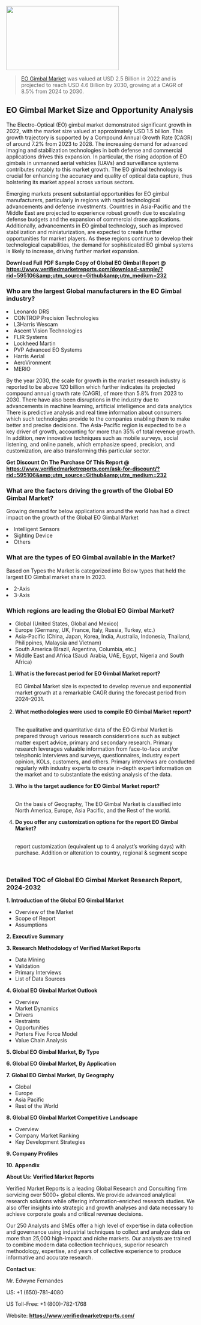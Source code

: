 
<img src="https://ffe5etoiles.com/wp-content/uploads/2024/12/MST1-300x171.png" alt="" width="300" height="171" class="alignnone size-medium wp-image-20088" /><blockquote><p><p><a href="https://www.verifiedmarketreports.com/download-sample/?rid=595106&utm_source=Github&utm_medium=232" target="_blank">EO Gimbal Market</a> was valued at USD 2.5 Billion in 2022 and is projected to reach USD 4.6 Billion by 2030, growing at a CAGR of 8.5% from 2024 to 2030.</p></blockquote><p><h2>EO Gimbal Market Size and Opportunity Analysis</h2><p>The Electro-Optical (EO) gimbal market demonstrated significant growth in 2022, with the market size valued at approximately USD 1.5 billion. This growth trajectory is supported by a Compound Annual Growth Rate (CAGR) of around 7.2% from 2023 to 2028. The increasing demand for advanced imaging and stabilization technologies in both defense and commercial applications drives this expansion. In particular, the rising adoption of EO gimbals in unmanned aerial vehicles (UAVs) and surveillance systems contributes notably to this market growth. The EO gimbal technology is crucial for enhancing the accuracy and quality of optical data capture, thus bolstering its market appeal across various sectors.</p><p>Emerging markets present substantial opportunities for EO gimbal manufacturers, particularly in regions with rapid technological advancements and defense investments. Countries in Asia-Pacific and the Middle East are projected to experience robust growth due to escalating defense budgets and the expansion of commercial drone applications. Additionally, advancements in EO gimbal technology, such as improved stabilization and miniaturization, are expected to create further opportunities for market players. As these regions continue to develop their technological capabilities, the demand for sophisticated EO gimbal systems is likely to increase, driving further market expansion.</p></p><p class=""><strong>Download Full PDF Sample Copy of Global EO Gimbal Report @ <a href="https://www.verifiedmarketreports.com/download-sample/?rid=595106&amp;utm_source=Github&amp;utm_medium=232" target="_blank">https://www.verifiedmarketreports.com/download-sample/?rid=595106&amp;utm_source=Github&amp;utm_medium=232</a></strong></p><h3 id="" class="">Who are the largest Global manufacturers in the EO Gimbal industry?</h3><p><li>Leonardo DRS</li><li> CONTROP Precision Technologies</li><li> L3Harris Wescam</li><li> Ascent Vision Technologies</li><li> FLIR Systems</li><li> Lockheed Martin</li><li> PVP Advanced EO Systems</li><li> Harris Aerial</li><li> AeroVironment</li><li> MERIO</li></p><div class=""><div class="" dir="" data-message-author-role="" data-message-id="" data-message-model-slug=""><div class=""><div class=""><div class=""><div class="" dir="" data-message-author-role="" data-message-id="" data-message-model-slug=""><div class=""><div class=""><p>By the year 2030, the scale for growth in the market research industry is reported to be above 120 billion which further indicates its projected compound annual growth rate (CAGR), of more than 5.8% from 2023 to 2030. There have also been disruptions in the industry due to advancements in machine learning, artificial intelligence and data analytics There is predictive analysis and real time information about consumers which such technologies provide to the companies enabling them to make better and precise decisions. The Asia-Pacific region is expected to be a key driver of growth, accounting for more than 35% of total revenue growth. In addition, new innovative techniques such as mobile surveys, social listening, and online panels, which emphasize speed, precision, and customization, are also transforming this particular sector.</p><p><strong>Get Discount On The Purchase Of This Report @&nbsp; <a href="https://www.verifiedmarketreports.com/ask-for-discount/?rid=595106&amp;utm_source=Github&amp;utm_medium=232" target="_blank">https://www.verifiedmarketreports.com/ask-for-discount/?rid=595106&amp;utm_source=Github&amp;utm_medium=232</a></strong></p></div></div></div></div></div></div></div></div><h3 id="" class="">What are the factors driving the growth of the Global EO Gimbal Market?</h3><p id="" class="">Growing demand for below applications around the world has had a direct impact on the growth of the Global EO Gimbal Market</p><p id="" class=""><li>Intelligent Sensors</li><li> Sighting Device</li><li> Others</li></p><h3 id="" class="">What are the types of EO Gimbal available in the Market?</h3><p id="" class="">Based on Types the Market is categorized into Below types that held the largest EO Gimbal market share In 2023.</p><p id="" class=""><li>2-Axis</li><li> 3-Axis</li></p><h3 id="" class="">Which regions are leading the Global EO Gimbal Market?</h3><ul><li>Global (United States, Global and Mexico)</li><li>Europe (Germany, UK, France, Italy, Russia, Turkey, etc.)</li><li>Asia-Pacific (China, Japan, Korea, India, Australia, Indonesia, Thailand, Philippines, Malaysia and Vietnam)</li><li>South America (Brazil, Argentina, Columbia, etc.)</li><li>Middle East and Africa (Saudi Arabia, UAE, Egypt, Nigeria and South Africa)</li></ul><p><ol><li><strong>What is the forecast period for EO Gimbal Market report?<br /></strong><br /><span data-sheets-root="1" data-sheets-value="{&quot;1&quot;:2,&quot;2&quot;:&quot;XXXX size is expected to develop revenue and exponential market growth at a remarkable CAGR during the forecast period from 2024&ndash;2030.&quot;}" data-sheets-userformat="{&quot;2&quot;:12674,&quot;4&quot;:{&quot;1&quot;:2,&quot;2&quot;:16776960},&quot;10&quot;:2,&quot;11&quot;:0,&quot;15&quot;:&quot;Arial&quot;,&quot;16&quot;:12}">EO Gimbal Market size is expected to develop revenue and exponential market growth at a remarkable CAGR during the forecast period from 2024&ndash;2031.</span><br /><br /></li><li><strong>What methodologies were used to compile EO Gimbal Market report?<br /><br /></strong><p>The qualitative and quantitative data of the&nbsp;EO Gimbal Market is prepared through various research considerations such as subject matter expert advice, primary and secondary research. Primary research leverages valuable information from face-to-face and/or telephonic interviews and surveys, questionnaires, industry expert opinion, KOLs, customers, and others. Primary interviews are conducted regularly with industry experts to create in-depth expert information on the market and to substantiate the existing analysis of the data.&nbsp;</p></li><li><strong>Who is the target audience for EO Gimbal Market report?<br /><br /></strong><p>On the basis of Geography, The&nbsp;EO Gimbal Market is classified into North America, Europe, Asia Pacific, and the Rest of the world.</p></li><li><strong>Do you offer any customization options for the report EO Gimbal Market?<br /><br /></strong><p>report customization (equivalent up to 4 analyst&rsquo;s working days) with purchase. Addition or alteration to country, regional &amp; segment scope</p><p>&nbsp;</p></li></ol></p><h3 id="" class="">Detailed TOC of Global EO Gimbal Market Research Report, 2024-2032</h3><p id="" class=""><strong>1. Introduction of the Global EO Gimbal Market</strong></p><ul><li>Overview of the Market</li><li>Scope of Report</li><li>Assumptions</li></ul><p id="" class=""><strong>2. Executive Summary</strong></p><p id="" class=""><strong>3. Research Methodology of&nbsp;Verified Market Reports</strong></p><ul><li>Data Mining</li><li>Validation</li><li>Primary Interviews</li><li>List of Data Sources</li></ul><p id="" class=""><strong>4. Global EO Gimbal Market Outlook</strong></p><ul><li>Overview</li><li>Market Dynamics</li><li>Drivers</li><li>Restraints</li><li>Opportunities</li><li>Porters Five Force Model</li><li>Value Chain Analysis</li></ul><p id="" class=""><strong>5. Global EO Gimbal Market, By&nbsp;Type</strong></p><p id="" class=""><strong>6. Global EO Gimbal Market, By Application</strong></p><p id="" class=""><strong>7. Global EO Gimbal Market, By Geography</strong></p><ul><li>Global</li><li>Europe</li><li>Asia Pacific</li><li>Rest of the World</li></ul><p id="" class=""><strong>8. Global EO Gimbal Market Competitive Landscape</strong></p><ul><li>Overview</li><li>Company Market Ranking</li><li>Key Development Strategies</li></ul><p id="" class=""><strong>9. Company Profiles</strong></p><p id="" class=""><strong>10. Appendix</strong></p><p id="" class=""><strong>About Us: Verified Market Reports</strong></p><p id="" class="">Verified Market Reports is a leading Global Research and Consulting firm servicing over 5000+ global clients. We provide advanced analytical research solutions while offering information-enriched research studies. We also offer insights into strategic and growth analyses and data necessary to achieve corporate goals and critical revenue decisions.</p><p id="" class="">Our 250 Analysts and SMEs offer a high level of expertise in data collection and governance using industrial techniques to collect and analyze data on more than 25,000 high-impact and niche markets. Our analysts are trained to combine modern data collection techniques, superior research methodology, expertise, and years of collective experience to produce informative and accurate research.</p><p id="" class=""><strong>Contact us:</strong></p><p id="" class="">Mr. Edwyne Fernandes</p><p id="" class="">US: +1 (650)-781-4080</p><p id="" class="">US Toll-Free: +1 (800)-782-1768</p><p id="" class="">Website: <a target="" data-test-app-aware-link=""><strong>https://www.verifiedmarketreports.com/</strong></a></p>
